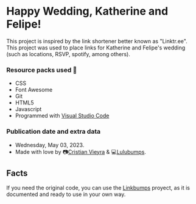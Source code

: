 # Happy Wedding, Katherine and Felipe!

This project is inspired by the link shortener better known as "Linktr.ee". This project was used to place links for Katherine and Felipe's wedding (such as locations, RSVP, spotify, among others). 

### Resource packs used 🔧
* CSS
* Font Awesome
* Git
* HTML5
* Javascript
* Programmed with [Visual Studio Code](https://code.visualstudio.com/)

### Publication date and extra data
* Wednesday, May 03, 2023.
* Made with love by 📷[Cristian Vieyra](https://www.behance.net/cristianvieyra) & 💻[Lulubumps](https://github.com/lulubumps).

## Facts
If you need the original code, you can use the [Linkbumps](https://github.com/lulubumps/Linkbumps) proyect, as it is documented and ready to use in your own way.